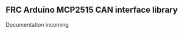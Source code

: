 FRC Arduino MCP2515 CAN interface library
---------------------------------------------------------

Documentation incoming